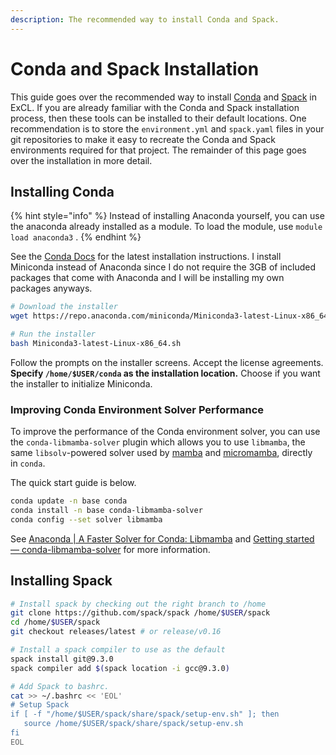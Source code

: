 ```yaml
---
description: The recommended way to install Conda and Spack.
---
```


# Conda and Spack Installation

This guide goes over the recommended way to install [Conda](https://docs.conda.io/en/latest/) and [Spack](https://spack-tutorial.readthedocs.io/en/latest/) in ExCL. If you are already familiar with the Conda and Spack installation process, then these tools can be installed to their default locations. One recommendation is to store the `environment.yml` and `spack.yaml` files in your git repositories to make it easy to recreate the Conda and Spack environments required for that project. The remainder of this page goes over the installation in more detail.

## Installing Conda

{% hint style="info" %}
Instead of installing Anaconda yourself, you can use the anaconda already installed as a module. To load the module, use `module load anaconda3` .
{% endhint %}

See the [Conda Docs](https://docs.conda.io/en/latest/miniconda.html#linux-installers) for the latest installation instructions. I install Miniconda instead of Anaconda since I do not require the 3GB of included packages that come with Anaconda and I will be installing my own packages anyways.

```bash
# Download the installer
wget https://repo.anaconda.com/miniconda/Miniconda3-latest-Linux-x86_64.sh

# Run the installer
bash Miniconda3-latest-Linux-x86_64.sh
```

Follow the prompts on the installer screens. Accept the license agreements. **Specify `/home/$USER/conda` as the installation location.** Choose if you want the installer to initialize Miniconda.

### Improving Conda Environment Solver Performance

To improve the performance of the Conda environment solver, you can use the `conda-libmamba-solver` plugin which allows you to use `libmamba`, the same `libsolv`-powered solver used by [mamba](https://mamba.readthedocs.io/en/latest/index.html) and [micromamba](https://mamba.readthedocs.io/en/latest/user_guide/micromamba.html), directly in `conda`.

The quick start guide is below.

```bash
conda update -n base conda
conda install -n base conda-libmamba-solver
conda config --set solver libmamba
```

See [Anaconda | A Faster Solver for Conda: Libmamba](https://www.anaconda.com/blog/a-faster-conda-for-a-growing-community) and [Getting started — conda-libmamba-solver](https://conda.github.io/conda-libmamba-solver/getting-started/) for more information.

## Installing Spack

```bash
# Install spack by checking out the right branch to /home
git clone https://github.com/spack/spack /home/$USER/spack
cd /home/$USER/spack
git checkout releases/latest # or release/v0.16

# Install a spack compiler to use as the default
spack install git@9.3.0 
spack compiler add $(spack location -i gcc@9.3.0)

# Add Spack to bashrc.
cat >> ~/.bashrc << 'EOL'
# Setup Spack
if [ -f "/home/$USER/spack/share/spack/setup-env.sh" ]; then
   source /home/$USER/spack/share/spack/setup-env.sh
fi
EOL
```
